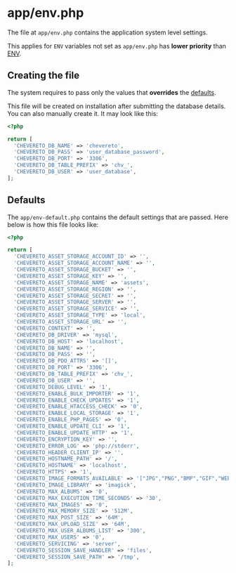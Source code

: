 # app/env.php

The file at `app/env.php` contains the application system level settings.

This applies for `ENV` variables not set as `app/env.php` has **lower priority** than [ENV](environment.md).

## Creating the file

The system requires to pass only the values that **overrides** the [defaults](#defaults).

This file will be created on installation after submitting the database details. You can also manually create it. It may look like this:

```php
<?php

return [
  'CHEVERETO_DB_NAME' => 'chevereto',
  'CHEVERETO_DB_PASS' => 'user_database_password',
  'CHEVERETO_DB_PORT' => '3306',
  'CHEVERETO_DB_TABLE_PREFIX' => 'chv_',
  'CHEVERETO_DB_USER' => 'user_database',
];
```

## Defaults

The `app/env-default.php` contains the default settings that are passed. Here below is how this file looks like:

```php
<?php

return [
  'CHEVERETO_ASSET_STORAGE_ACCOUNT_ID' => '',
  'CHEVERETO_ASSET_STORAGE_ACCOUNT_NAME' => '',
  'CHEVERETO_ASSET_STORAGE_BUCKET' => '',
  'CHEVERETO_ASSET_STORAGE_KEY' => '',
  'CHEVERETO_ASSET_STORAGE_NAME' => 'assets',
  'CHEVERETO_ASSET_STORAGE_REGION' => '',
  'CHEVERETO_ASSET_STORAGE_SECRET' => '',
  'CHEVERETO_ASSET_STORAGE_SERVER' => '',
  'CHEVERETO_ASSET_STORAGE_SERVICE' => '',
  'CHEVERETO_ASSET_STORAGE_TYPE' => 'local',
  'CHEVERETO_ASSET_STORAGE_URL' => '',
  'CHEVERETO_CONTEXT' => '',
  'CHEVERETO_DB_DRIVER' => 'mysql',
  'CHEVERETO_DB_HOST' => 'localhost',
  'CHEVERETO_DB_NAME' => '',
  'CHEVERETO_DB_PASS' => '',
  'CHEVERETO_DB_PDO_ATTRS' => '[]',
  'CHEVERETO_DB_PORT' => '3306',
  'CHEVERETO_DB_TABLE_PREFIX' => 'chv_',
  'CHEVERETO_DB_USER' => '',
  'CHEVERETO_DEBUG_LEVEL' => '1',
  'CHEVERETO_ENABLE_BULK_IMPORTER' => '1',
  'CHEVERETO_ENABLE_CHECK_UPDATES' => '1',
  'CHEVERETO_ENABLE_HTACCESS_CHECK' => '0',
  'CHEVERETO_ENABLE_LOCAL_STORAGE' => '1',
  'CHEVERETO_ENABLE_PHP_PAGES' => '0',
  'CHEVERETO_ENABLE_UPDATE_CLI' => '1',
  'CHEVERETO_ENABLE_UPDATE_HTTP' => '1',
  'CHEVERETO_ENCRYPTION_KEY' => '',
  'CHEVERETO_ERROR_LOG' => 'php://stderr',
  'CHEVERETO_HEADER_CLIENT_IP' => '',
  'CHEVERETO_HOSTNAME_PATH' => '/',
  'CHEVERETO_HOSTNAME' => 'localhost',
  'CHEVERETO_HTTPS' => '1',
  'CHEVERETO_IMAGE_FORMATS_AVAILABLE' => '["JPG","PNG","BMP","GIF","WEBP"]',
  'CHEVERETO_IMAGE_LIBRARY' => 'imagick',
  'CHEVERETO_MAX_ALBUMS' => '0',
  'CHEVERETO_MAX_EXECUTION_TIME_SECONDS' => '30',
  'CHEVERETO_MAX_IMAGES' => '0',
  'CHEVERETO_MAX_MEMORY_SIZE' => '512M',
  'CHEVERETO_MAX_POST_SIZE' => '64M',
  'CHEVERETO_MAX_UPLOAD_SIZE' => '64M',
  'CHEVERETO_MAX_USER_ALBUMS_LIST' => '300',
  'CHEVERETO_MAX_USERS' => '0',
  'CHEVERETO_SERVICING' => 'server',
  'CHEVERETO_SESSION_SAVE_HANDLER' => 'files',
  'CHEVERETO_SESSION_SAVE_PATH' => '/tmp',
];
```

